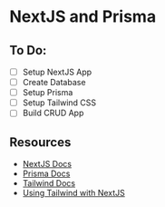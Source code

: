 # NextJS and Prisma

## To Do:

- [ ] Setup NextJS App
- [ ] Create Database
- [ ] Setup Prisma
- [ ] Setup Tailwind CSS
- [ ] Build CRUD App

## Resources

- [NextJS Docs](https://nextjs.org/docs)  
- [Prisma Docs](https://www.prisma.io/docs)  
- [Tailwind Docs](https://tailwindcss.com/docs/)  
- [Using Tailwind with NextJS](https://nextjs.org/docs/app/building-your-application/styling/tailwind-css)  

